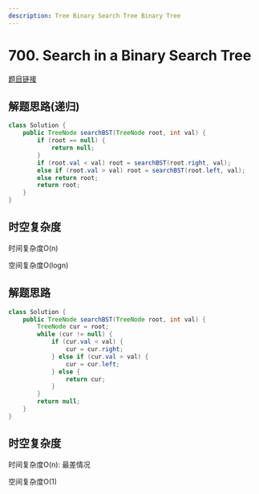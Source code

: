 ```yaml
---
description: Tree Binary Search Tree Binary Tree
---
```


# 700. Search in a Binary Search Tree

[题目链接](https://leetcode.com/problems/search-in-a-binary-search-tree/description/)

## 解题思路(递归)

```java
class Solution {
    public TreeNode searchBST(TreeNode root, int val) {
        if (root == null) {
            return null;
        }
        if (root.val < val) root = searchBST(root.right, val);
        else if (root.val > val) root = searchBST(root.left, val);
        else return root;
        return root;
    }
}
```

## 时空复杂度

时间复杂度O(n)

空间复杂度O(logn)

## 解题思路

```java
class Solution {
    public TreeNode searchBST(TreeNode root, int val) {
        TreeNode cur = root;
        while (cur != null) {
            if (cur.val < val) {
                cur = cur.right;
            } else if (cur.val > val) {
                cur = cur.left;
            } else {
                return cur;
            }
        }
        return null;
    }
}
```

## 时空复杂度

时间复杂度O(n): 最差情况

空间复杂度O(1)
